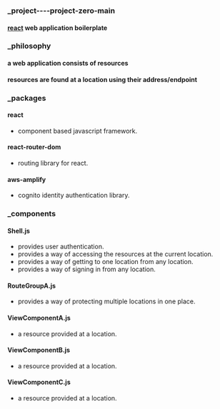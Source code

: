 ### _project----project-zero-main
#### [react](https://reactjs.org 'react homepage') web application boilerplate  
### _philosophy  
#### a web application consists of resources  
#### resources are found at a location using their address/endpoint
### _packages
#### react  
  * component based javascript framework.
#### react-router-dom  
  * routing library for react.
#### aws-amplify  
  * cognito identity authentication library.  
### _components   
#### Shell.js   
* provides user authentication.
* provides a way of accessing the resources at the current location.
* provides a way of getting to one location from any location.
* provides a way of signing in from any location.
#### RouteGroupA.js   
* provides a way of protecting multiple locations in one place.
#### ViewComponentA.js  
* a resource provided at a location.
#### ViewComponentB.js  
* a resource provided at a location.
#### ViewComponentC.js
* a resource provided at a location.
